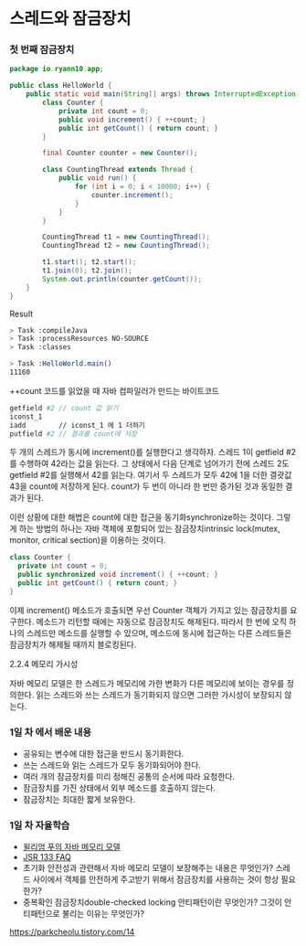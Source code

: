 # 스레드와 잠금장치

### 첫 번째 잠금장치

```java
package io.ryann10.app;

public class HelloWorld {
    public static void main(String[] args) throws InterruptedException {
        class Counter {
            private int count = 0;
            public void increment() { ++count; }
            public int getCount() { return count; }
        }

        final Counter counter = new Counter();

        class CountingThread extends Thread {
            public void run() {
                for (int i = 0; i < 10000; i++) {
                    counter.increment();
                }
            }
        }

        CountingThread t1 = new CountingThread();
        CountingThread t2 = new CountingThread();

        t1.start(); t2.start();
        t1.join(0); t2.join();
        System.out.println(counter.getCount());
    }
}
```

Result

```bash
> Task :compileJava
> Task :processResources NO-SOURCE
> Task :classes

> Task :HelloWorld.main()
11160
```

++count 코드를 읽었을 때 자바 컴파일러가 만드는 바이트코드

```bash
getfield #2 // count 값 읽기
iconst_1
iadd        // iconst_1 에 1 더하기
putfield #2 // 결과를 count에 저장
```

두 개의 스레드가 동시에 increment()를 실행한다고 생각하자. 스레드 1이 getfield #2를 수행하여 42라는 값을 읽는다. 그 상태에서 다음 단계로 넘어가기 전에 스레드 2도 getfield #2를 실행해서 42를 읽는다. 여기서 두 스레드가 모두 42에 1을 더한 결괏값 43을 count에 저장하게 된다. count가 두 번이 아니라 한 번만 증가된 것과 동일한 결과가 된다.

이런 상황에 대한 해법은 count에 대한 접근을 동기화synchronize하는 것이다. 그렇게 하는 방법의 하나는 자바 객체에 포함되어 있는 잠금장치intrinsic lock(mutex, monitor, critical section)을 이용하는 것이다.

```java
class Counter {
  private int count = 0;
  public synchronized void increment() { ++count; }
  public int getCount() { return count; }
}
```

이제 increment() 메소드가 호출되면 우선 Counter 객체가 가지고 있는 잠금장치를 요구한다. 메소드가 리턴할 때에는 자동으로 잠금장치도 해제된다. 따라서 한 번에 오직 하나의 스레드만 메소드를 실행할 수 있으며, 메소드에 동시에 접근하는 다른 스레드들은 잠금장치가 해제될 때까지 블로킹된다.

2.2.4 메모리 가시성

자바 메모리 모델은 한 스레드가 메모리에 가한 변화가 다른 메모리에 보이는 경우를 정의한다. 읽는 스레드와 쓰는 스레드가 동기화되지 않으면 그러한 가시성이 보장되지 않는다.

### 1일 차 에서 배운 내용

- 공유되는 변수에 대한 접근을 반드시 동기화한다.
- 쓰는 스레드와 읽는 스레드가 모두 동기화되어야 한다.
- 여러 개의 잠금장치를 미리 정해진 공통의 순서에 따라 요청한다.
- 잠금장치를 가진 상태에서 외부 메소드를 호출하지 않는다.
- 잠금장치는 최대한 짧게 보유한다.

### 1일 차 자율학습

- [윌리엄 푸의 자바 메모리 모델](http://www.cs.umd.edu/~pugh/java/memoryModel/index.html#reference)
- [JSR 133 FAQ](http://www.cs.umd.edu/~pugh/java/memoryModel/jsr-133-faq.html)
- 초기화 안전성과 관련해서 자바 메모리 모델이 보장해주는 내용은 무엇인가? 스레드 사이에서 객체를 안전하게 주고받기 위해서 잠금장치를 사용하는 것이 항상 필요한가?
- 중복확인 잠금장치double-checked locking 안티패턴이란 무엇인가? 그것이 안티패턴으로 불리는 이유는 무엇인가?

https://parkcheolu.tistory.com/14